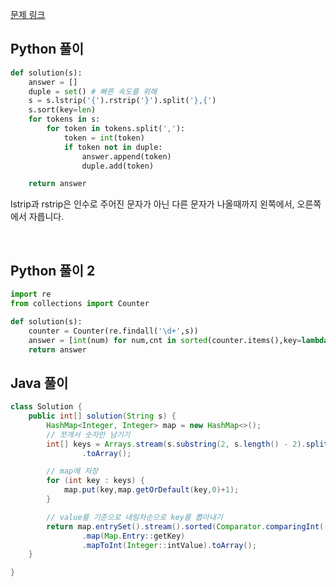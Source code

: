 [문제 링크](https://programmers.co.kr/learn/courses/30/lessons/64065)


## Python 풀이
```python
def solution(s):
    answer = []
    duple = set() # 빠른 속도를 위해
    s = s.lstrip('{').rstrip('}').split('},{')
    s.sort(key=len)
    for tokens in s:
        for token in tokens.split(','):
            token = int(token)
            if token not in duple:
                answer.append(token)
                duple.add(token)

    return answer
```
lstrip과 rstrip은 인수로 주어진 문자가 아닌 다른 문자가 나올때까지 왼쪽에서, 오른쪽에서 자릅니다.  

<br>

## Python 풀이 2
```python
import re
from collections import Counter

def solution(s):
    counter = Counter(re.findall('\d+',s))
    answer = [int(num) for num,cnt in sorted(counter.items(),key=lambda x:x[1],reverse=True)]
    return answer
```


## Java 풀이
```java
class Solution {
    public int[] solution(String s) {
        HashMap<Integer, Integer> map = new HashMap<>();
        // 쪼개서 숫자만 남기기
        int[] keys = Arrays.stream(s.substring(2, s.length() - 2).split("\\},\\{|,")).mapToInt(Integer::valueOf)
                .toArray();

        // map에 저장
        for (int key : keys) {
            map.put(key,map.getOrDefault(key,0)+1);
        }

        // value를 기준으로 내림차순으로 key를 뽑아내기
        return map.entrySet().stream().sorted(Comparator.comparingInt((Map.Entry<Integer, Integer> entry) -> entry.getValue()).reversed())
                .map(Map.Entry::getKey)
                .mapToInt(Integer::intValue).toArray();
    }

}
```